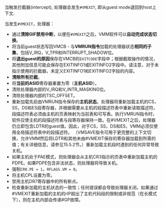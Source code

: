 
当触发拦截器(intercept), 处理器会发生`#VMEXIT`, 即从guest mode退回到host上下文.

当发生`#VMEXIT`，处理器：
* 通过**清除GIF禁用中断**，以便在`#VMEXIT`之后，VMM软件可以**自动完成状态切换**。
* 将当前guest状态写回VMCB - 与**VMRUN指令**加载的处理器状态**相同的子集**，包括V_IRQ，V_TPR和INTERRUPT_SHADOW位。
* 将**退出guest的原因**保存在VMCB的`EXITCODE`字段中；根据截取操作的情况，其他附加信息可能会保存在EXITINFO1或EXITINFO2字段中。请注意，对于未指示使用的拦截器，未定义EXITINFO1和EXITINFO2字段的内容。
* **清除所有拦截**。
* 将**当前的ASID**寄存器重置为零（**主机ASID**）。
* 清除处理器内部的V_IRQ和V_INTR_MASKING位。
* 清除处理器内部的TSC_OFFSET。
* 重新加载先前由VMRUN指令保存的**主机状态**。处理器将重新加载主机的CS，SS，DS和ES段寄存器，并根据需要从主机的段描述符表中重新读取描述符。段描述符表必须由主机的页表映射为当前表和可写表。执行VMRUN指令时，软件应使主机的段描述符表与段寄存器保持一致。在#VMEXIT之后，处理器仍立即包含LDTR的guest值。因此，对于CS，SS，DS和ES，VMM必须仅使用全局描述符表中的段描述符。 （VMSAVE指令可用于更完整的上下文切换，允许VMM然后将LDTR和其他未由#VMEXIT保存的寄存器加载到所需的值；有关详细信息，请参见15.5.2节。）重新加载主机段时遇到的任何异常导致关机。
* 如果主机处于PAE模式，则处理器会从主机CR3指示的页表中重新加载主机的PDPE。如果PDPE包含非法状态，则处理器将导致关机。
* 强制`CR0.PE = 1`，`RFLAGS.VM = 0`。
* 将主机CPL设置为零。
* 禁用主机DR7寄存器中的所有断点。
* 检查重新加载的主机状态的一致性；任何错误都会导致处理器关闭。如果通过#VMEXIT重新加载的主机的rIP超出了主机代码段的限制或非规范（在长模式下），则在主机内部会传递#GP故障。